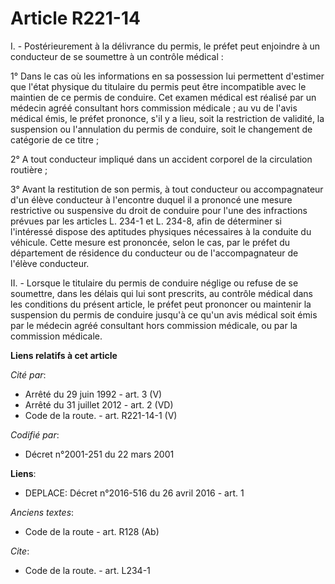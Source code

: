 # Article R221-14

I. - Postérieurement à la délivrance du permis, le préfet peut enjoindre à un conducteur de se soumettre à un contrôle
médical :

1° Dans le cas où les informations en sa possession lui permettent d'estimer que l'état physique du titulaire du permis peut
être incompatible avec le maintien de ce permis de conduire. Cet examen médical est réalisé par un médecin agréé consultant
hors commission médicale ; au vu de l'avis médical émis, le préfet prononce, s'il y a lieu, soit la restriction de validité,
la suspension ou l'annulation du permis de conduire, soit le changement de catégorie de ce titre ; 

2° A tout conducteur impliqué dans un accident corporel de la circulation routière ; 

3° Avant la restitution de son permis, à tout conducteur ou accompagnateur d'un élève conducteur à l'encontre duquel il a
prononcé une mesure restrictive ou suspensive du droit de conduire pour l'une des infractions prévues par les articles L.
234-1 et L. 234-8, afin de déterminer si l'intéressé dispose des aptitudes physiques nécessaires à la conduite du véhicule.
Cette mesure est prononcée, selon le cas, par le préfet du département de résidence du conducteur ou de l'accompagnateur de
l'élève conducteur. 

II. - Lorsque le titulaire du permis de conduire néglige ou refuse de se soumettre, dans les délais qui lui sont prescrits,
au contrôle médical dans les conditions du présent article, le préfet peut prononcer ou maintenir la suspension du permis de
conduire jusqu'à ce qu'un avis médical soit émis par le médecin agréé consultant hors commission médicale, ou par la
commission médicale.

**Liens relatifs à cet article**

_Cité par_:

  - Arrêté du 29 juin 1992 - art. 3 (V)
  - Arrêté du 31 juillet 2012 - art. 2 (VD)
  - Code de la route. - art. R221-14-1 (V)

_Codifié par_:

  - Décret n°2001-251 du 22 mars 2001

**Liens**:

  - DEPLACE: Décret n°2016-516 du 26 avril 2016 - art. 1

_Anciens textes_:

  - Code de la route - art. R128 (Ab)

_Cite_:

  - Code de la route. - art. L234-1

